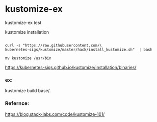 # kustomize-ex
kustomize-ex
test


kustomize installation

```

curl -s "https://raw.githubusercontent.com/\
kubernetes-sigs/kustomize/master/hack/install_kustomize.sh"  | bash

mv kustomize /usr/bin
```

https://kubernetes-sigs.github.io/kustomize/installation/binaries/


### ex:


kustomize build base/.


















### Refernce:

https://blog.stack-labs.com/code/kustomize-101/


